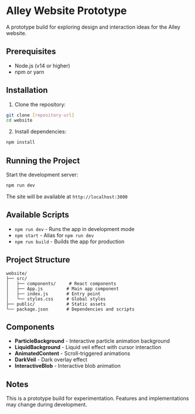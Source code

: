 # Alley Website Prototype

A prototype build for exploring design and interaction ideas for the Alley website.

## Prerequisites

- Node.js (v14 or higher)
- npm or yarn

## Installation

1. Clone the repository:
```bash
git clone [repository-url]
cd website
```

2. Install dependencies:
```bash
npm install
```

## Running the Project

Start the development server:
```bash
npm run dev
```

The site will be available at `http://localhost:3000`

## Available Scripts

- `npm run dev` - Runs the app in development mode
- `npm start` - Alias for `npm run dev`
- `npm run build` - Builds the app for production

## Project Structure

```
website/
├── src/
│   ├── components/     # React components
│   ├── App.js         # Main app component
│   ├── index.js       # Entry point
│   └── styles.css     # Global styles
├── public/            # Static assets
└── package.json       # Dependencies and scripts
```

## Components

- **ParticleBackground** - Interactive particle animation background
- **LiquidBackground** - Liquid veil effect with cursor interaction
- **AnimatedContent** - Scroll-triggered animations
- **DarkVeil** - Dark overlay effect
- **InteractiveBlob** - Interactive blob animation

## Notes

This is a prototype build for experimentation. Features and implementations may change during development.